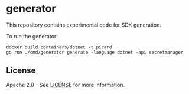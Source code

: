 # generator

This repository contains experimental code for SDK generation.

To run the generator:

```
docker build containers/dotnet -t picard
go run ./cmd/generator generate -language dotnet -api secretmanager
```

## License

Apache 2.0 - See [LICENSE] for more information.

[contributing]: CONTRIBUTING.md
[license]: LICENSE
